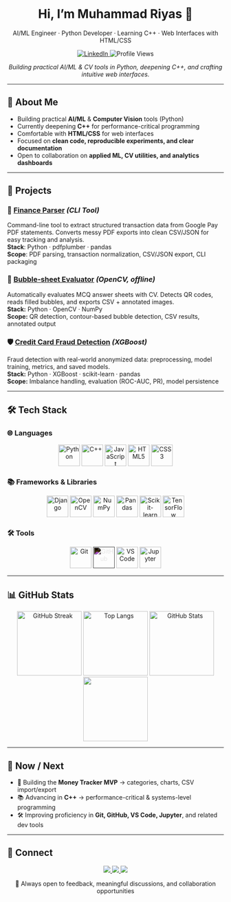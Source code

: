 <div align="center">

# Hi, I’m <b>Muhammad Riyas</b> 👋  
AI/ML Engineer · Python Developer · Learning C++ · Web Interfaces with HTML/CSS  

<p>
  <a href="https://www.linkedin.com/in/riyas-bin-umer">
    <img alt="LinkedIn" src="https://img.shields.io/badge/LinkedIn-Muhammad%20Riyas-0A66C2?style=for-the-badge&logo=linkedin&logoColor=white">
  </a>
  <img alt="Profile Views" src="https://komarev.com/ghpvc/?username=ibnu-umer&style=for-the-badge&color=blueviolet">
</p>

<p>
  <em>Building practical AI/ML & CV tools in Python, deepening C++, and crafting intuitive web interfaces.</em>
</p>

</div>

---

## 📌 About Me  

- Building practical **AI/ML** & **Computer Vision** tools (Python)  
- Currently deepening **C++** for performance-critical programming  
- Comfortable with **HTML/CSS** for web interfaces  
- Focused on **clean code, reproducible experiments, and clear documentation**  
- Open to collaboration on **applied ML, CV utilities, and analytics dashboards**  

---

## 🚀 Projects  

### 💾 [Finance Parser](https://github.com/ibnu-umer/gpay-parser) *(CLI Tool)*
Command-line tool to extract structured transaction data from Google Pay PDF statements. Converts messy PDF exports into clean CSV/JSON for easy tracking and analysis.<br>
**Stack**: Python · pdfplumber · pandas<br>
**Scope**: PDF parsing, transaction normalization, CSV/JSON export, CLI packaging 

### 📝 [Bubble-sheet Evaluator](https://github.com/ibnu-umer/bubble-sheet-evaluator) *(OpenCV, offline)*  
Automatically evaluates MCQ answer sheets with CV. Detects QR codes, reads filled bubbles, and exports CSV + annotated images.  
**Stack:** Python · OpenCV · NumPy  
**Scope:** QR detection, contour-based bubble detection, CSV results, annotated output  

### 🛡️ [Credit Card Fraud Detection](https://github.com/ibnu-umer/credit-card-fraud-detection) *(XGBoost)*  
Fraud detection with real-world anonymized data: preprocessing, model training, metrics, and saved models.  
**Stack:** Python · XGBoost · scikit-learn · pandas  
**Scope:** Imbalance handling, evaluation (ROC-AUC, PR), model persistence  

---

## 🛠️ Tech Stack  

### 🌐 Languages  

<p align="center">
  <img src="https://cdn.jsdelivr.net/gh/devicons/devicon/icons/python/python-original.svg" width="50" alt="Python"/>
  <img src="https://cdn.jsdelivr.net/gh/devicons/devicon/icons/cplusplus/cplusplus-original.svg" width="50" alt="C++"/>
  <img src="https://cdn.jsdelivr.net/gh/devicons/devicon/icons/javascript/javascript-original.svg" width="50" alt="JavaScript"/>
  <img src="https://cdn.jsdelivr.net/gh/devicons/devicon/icons/html5/html5-original.svg" width="50" alt="HTML5"/>
  <img src="https://cdn.jsdelivr.net/gh/devicons/devicon/icons/css3/css3-original.svg" width="50" alt="CSS3"/>
</p>

### 📚 Frameworks & Libraries  

<p align="center">
  <img src="https://cdn.jsdelivr.net/gh/devicons/devicon/icons/django/django-plain.svg" width="50" alt="Django"/>
  <img src="https://cdn.jsdelivr.net/gh/devicons/devicon/icons/opencv/opencv-original.svg" width="50" alt="OpenCV"/>
  <img src="https://cdn.jsdelivr.net/gh/devicons/devicon/icons/numpy/numpy-original.svg" width="50" alt="NumPy"/>
  <img src="https://cdn.jsdelivr.net/gh/devicons/devicon/icons/pandas/pandas-original.svg" width="50" alt="Pandas"/>
  <img src="https://cdn.jsdelivr.net/gh/devicons/devicon/icons/scikitlearn/scikitlearn-original.svg" width="50" alt="Scikit-learn"/>
  <img src="https://cdn.jsdelivr.net/gh/devicons/devicon/icons/tensorflow/tensorflow-original.svg" width="50" alt="TensorFlow"/>
</p>

### 🛠️ Tools  

<p align="center">
  <img src="https://cdn.jsdelivr.net/gh/devicons/devicon/icons/git/git-original.svg" width="50" margin="0 10px" alt="Git"/>
  <img src="https://upload.wikimedia.org/wikipedia/commons/9/91/Octicons-mark-github.svg" width="50" alt="GitHub" style="filter: invert(1);"/>
  <img src="https://cdn.jsdelivr.net/gh/devicons/devicon/icons/vscode/vscode-original.svg" width="50" alt="VS Code"/>
  <img src="https://cdn.jsdelivr.net/gh/devicons/devicon/icons/jupyter/jupyter-original.svg" width="50" alt="Jupyter"/>
</p>

---

## 📊 GitHub Stats  

<p align="center">
  <img alt="GitHub Streak" src="https://streak-stats.demolab.com?user=ibnu-umer&theme=github-dark-blue&hide_border=true" height="150"/>
  <img alt="Top Langs" src="https://github-readme-stats.vercel.app/api/top-langs/?username=ibnu-umer&layout=compact&theme=transparent&hide_border=true" height="150"/>
  <img alt="GitHub Stats" src="https://github-readme-stats.vercel.app/api?username=ibnu-umer&show_icons=true&theme=transparent&hide_border=true" height="150"/>
  <img src="https://github-readme-activity-graph.vercel.app/graph?username=ibnu-umer&theme=github-dark&hide_border=true" height="150"/>
</p>

---

## 📅 Now / Next  

- 🚀 Building the **Money Tracker MVP** → categories, charts, CSV import/export  
- 📚 Advancing in **C++** → performance-critical & systems-level programming  
- 🛠️ Improving proficiency in **Git, GitHub, VS Code, Jupyter**, and related dev tools  

---

## 🔗 Connect  

<p align="center">
  <a href="https://www.linkedin.com/in/riyas-bin-umer" target="_blank">
    <img src="https://img.shields.io/badge/LinkedIn-0A66C2?style=for-the-badge&logo=linkedin&logoColor=white" />
  </a>
  <a href="mailto:your_email@example.com">
    <img src="https://img.shields.io/badge/Email-D14836?style=for-the-badge&logo=gmail&logoColor=white" />
  </a>
  <a href="https://github.com/ibnu-umer" target="_blank">
    <img src="https://img.shields.io/badge/GitHub-Follow-181717?style=for-the-badge&logo=github&logoColor=white" />
  </a>
</p>

<p align="center">
  💬 Always open to feedback, meaningful discussions, and collaboration opportunities
</p>

